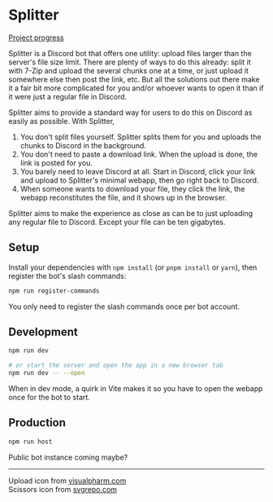 # Splitter
[Project progress](https://github.com/users/garlic-os/projects/4/views/1?query=is%3Aopen+sort%3Aupdated-desc&layout=board)

Splitter is a Discord bot that offers one utility: upload files larger than the server's file size limit.
There are plenty of ways to do this already: split it with 7-Zip and upload the several chunks one at a time, or just upload it somewhere else then post the link, etc. But all the solutions out there make it a fair bit more complicated for you and/or whoever wants to open it than if it were just a regular file in Discord.

Splitter aims to provide a standard way for users to do this on Discord as easily as possible.
With Splitter,
1. You don't split files yourself. Splitter splits them for you and uploads the chunks to Discord in the background.
2. You don't need to paste a download link. When the upload is done, the link is posted for you.
3. You barely need to leave Discord at all. Start in Discord, click your link and upload to Splitter's minimal webapp, then go right back to Discord.
4. When someone wants to download your file, they click the link, the webapp reconstitutes the file, and it shows up in the browser.

Splitter aims to make the experience as close as can be to just uploading any regular file to Discord. Except your file can be ten gigabytes.

## Setup
Install your dependencies with `npm install` (or `pnpm install` or `yarn`), then register the bot's slash commands:
```bash
npm run register-commands
```
You only need to register the slash commands once per bot account.

## Development
```bash
npm run dev

# or start the server and open the app in a new browser tab
npm run dev -- --open
```
When in dev mode, a quirk in Vite makes it so you have to open the webapp once for the bot to start.

## Production
```bash
npm run host
```

Public bot instance coming maybe?

---
Upload icon from [visualpharm.com](https://www.visualpharm.com/)  
Scissors icon from [svgrepo.com](https://www.svgrepo.com/svg/479957/scissors)
